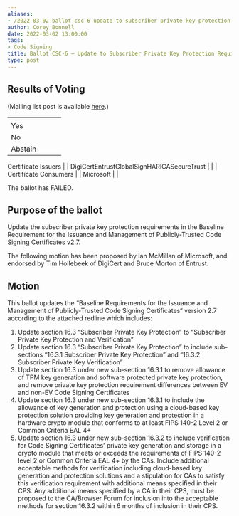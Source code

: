 ```yaml
---
aliases:
- /2022-03-02-ballot-csc-6-update-to-subscriber-private-key-protection-requirements/
author: Corey Bonnell
date: 2022-03-02 13:00:00
tags:
- Code Signing
title: Ballot CSC-6 – Update to Subscriber Private Key Protection Requirements
type: post
---
```


## Results of Voting 

(Mailing list post is available [here][1].)

| | | | |
| --- | --- | --- | --- |
| |
Yes |
No |
Abstain | |
Certificate Issuers
| |
DigiCertEntrustGlobalSignHARICASecureTrust
| | |
Certificate Consumers
| |
Microsoft
| |

The ballot has FAILED.

## Purpose of the ballot 

Update the subscriber private key protection requirements in the Baseline Requirement for the Issuance and Management of Publicly-Trusted Code Signing Certificates v2.7.

The following motion has been proposed by Ian McMillan of Microsoft, and endorsed by Tim Hollebeek of DigiCert and Bruce Morton of Entrust.

## Motion 

This ballot updates the “Baseline Requirements for the Issuance and Management of Publicly‐Trusted Code Signing Certificates“ version 2.7 according to the attached redline which includes:

1. Update section 16.3 “Subscriber Private Key Protection” to “Subscriber Private Key Protection and Verification”
1. Update section 16.3 “Subscriber Private Key Protection” to include sub-sections “16.3.1 Subscriber Private Key Protection” and “16.3.2 Subscriber Private Key Verification”
1. Update section 16.3 under new sub-section 16.3.1 to remove allowance of TPM key generation and software protected private key protection, and remove private key protection requirement differences between EV and non-EV Code Signing Certificates
1. Update section 16.3 under new sub-section 16.3.1 to include the allowance of key generation and protection using a cloud-based key protection solution providing key generation and protection in a hardware crypto module that conforms to at least FIPS 140-2 Level 2 or Common Criteria EAL 4+
1. Update section 16.3 under new sub-section 16.3.2 to include verification for Code Signing Certificates’ private key generation and storage in a crypto module that meets or exceeds the requirements of FIPS 140-2 level 2 or Common Criteria EAL 4+ by the CAs. Include additional acceptable methods for verification including cloud-based key generation and protection solutions and a stipulation for CAs to satisfy this verification requirement with additional means specified in their CPS. Any additional means specified by a CA in their CPS, must be proposed to the CA/Browser Forum for inclusion into the acceptable methods for section 16.3.2 within 6 months of inclusion in their CPS.

[1]: https://lists.cabforum.org/pipermail/cscwg-public/2022-March/000722.html